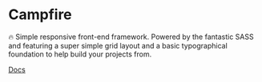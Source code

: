 # Campfire
🔥 Simple responsive front-end framework. Powered by the fantastic SASS and featuring a super simple grid layout and a basic typographical foundation to help build your projects from.

[Docs](https://prkns.github.io/campfire/ "Campfire Docs")
